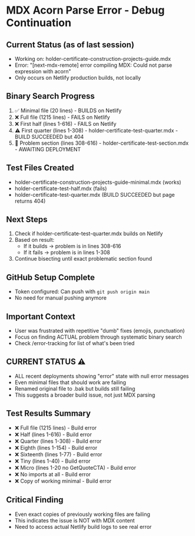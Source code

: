 # MDX Acorn Parse Error - Debug Continuation

## Current Status (as of last session)
- Working on: holder-certificate-construction-projects-guide.mdx
- Error: "[next-mdx-remote] error compiling MDX: Could not parse expression with acorn"
- Only occurs on Netlify production builds, not locally

## Binary Search Progress
1. ✅ Minimal file (20 lines) - BUILDS on Netlify
2. ❌ Full file (1215 lines) - FAILS on Netlify  
3. ❌ First half (lines 1-616) - FAILS on Netlify
4. ⚠️ First quarter (lines 1-308) - holder-certificate-test-quarter.mdx - BUILD SUCCEEDED but 404
5. 🔄 Problem section (lines 308-616) - holder-certificate-test-section.mdx - AWAITING DEPLOYMENT

## Test Files Created
- holder-certificate-construction-projects-guide-minimal.mdx (works)
- holder-certificate-test-half.mdx (fails)
- holder-certificate-test-quarter.mdx (BUILD SUCCEEDED but page returns 404)

## Next Steps
1. Check if holder-certificate-test-quarter.mdx builds on Netlify
2. Based on result:
   - If it builds → problem is in lines 308-616
   - If it fails → problem is in lines 1-308
3. Continue bisecting until exact problematic section found

## GitHub Setup Complete
- Token configured: Can push with `git push origin main`
- No need for manual pushing anymore

## Important Context
- User was frustrated with repetitive "dumb" fixes (emojis, punctuation)
- Focus on finding ACTUAL problem through systematic binary search
- Check /error-tracking for list of what's been tried

## CURRENT STATUS ⚠️
- ALL recent deployments showing "error" state with null error messages
- Even minimal files that should work are failing
- Renamed original file to .bak but builds still failing
- This suggests a broader build issue, not just MDX parsing

## Test Results Summary
- ❌ Full file (1215 lines) - Build error
- ❌ Half (lines 1-616) - Build error  
- ❌ Quarter (lines 1-308) - Build error
- ❌ Eighth (lines 1-154) - Build error
- ❌ Sixteenth (lines 1-77) - Build error
- ❌ Tiny (lines 1-40) - Build error
- ❌ Micro (lines 1-20 no GetQuoteCTA) - Build error
- ❌ No imports at all - Build error
- ❌ Copy of working minimal - Build error

## Critical Finding
- Even exact copies of previously working files are failing
- This indicates the issue is NOT with MDX content
- Need to access actual Netlify build logs to see real error